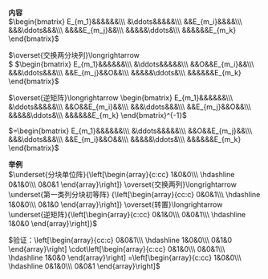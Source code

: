 **内容**    
 $\begin{bmatrix}    
E_{m_1}&&&&&&\\\     
&\ddots&&&&&\\\     
&&E_{m_i}&&&&\\\     
&&&\ddots&&&\\\     
&&&&E_{m_j}&&\\\     
&&&&&\ddots&\\\     
&&&&&&E_{m_k}    
\end{bmatrix}$     
    
 $\overset{交换两分块列}\longrightarrow    
$  $\begin{bmatrix}    
E_{m_1}&&&&&&\\\     
&\ddots&&&&&\\\     
&&O&&E_{m_i}&&\\\     
&&&\ddots&&&\\\     
&&E_{m_j}&&O&&\\\     
&&&&&\ddots&\\\     
&&&&&&E_{m_k}    
\end{bmatrix}$     
    
 $\overset{逆矩阵}\longrightarrow    
\begin{bmatrix}    
E_{m_1}&&&&&&\\\     
&\ddots&&&&&\\\     
&&O&&E_{m_i}&&\\\     
&&&\ddots&&&\\\     
&&E_{m_j}&&O&&\\\     
&&&&&\ddots&\\\     
&&&&&&E_{m_k}    
\end{bmatrix}^{-1}$     
    
 $=\begin{bmatrix}    
E_{m_1}&&&&&&\\\     
&\ddots&&&&&\\\     
&&O&&E_{m_j}&&\\\     
&&&\ddots&&&\\\     
&&E_{m_i}&&O&&\\\     
&&&&&\ddots&\\\     
&&&&&&E_{m_k}    
\end{bmatrix}$     
    
**举例**    
 $\underset{分块单位阵}{\left[\begin{array}{c:cc}    
1&0&0\\\     
\hdashline    
0&1&0\\\     
0&0&1    
\end{array}\right]}    
\overset{交换两列}\longrightarrow    
\underset{第一类列分块初等阵}    
{\left[\begin{array}{cc:c}    
0&0&1\\\     
\hdashline    
1&0&0\\\     
0&1&0     
\end{array}\right]}    
\overset{转置}\longrightarrow    
\underset{逆矩阵}{\left[\begin{array}{c:cc}    
0&1&0\\\     
0&0&1\\\     
\hdashline    
1&0&0    
\end{array}\right]}$     
    
 $验证：\left[\begin{array}{cc:c}    
0&0&1\\\     
\hdashline    
1&0&0\\\     
0&1&0     
\end{array}\right]    
\cdot\left[\begin{array}{c:cc}    
0&1&0\\\     
0&0&1\\\     
\hdashline    
1&0&0    
\end{array}\right]    
=\left[\begin{array}{c:cc}    
1&0&0\\\     
\hdashline    
0&1&0\\\     
0&0&1    
\end{array}\right]$     
